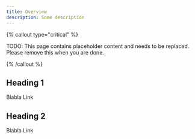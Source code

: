 ```yaml
---
title: Overview
description: Some description
---
```


{% callout type="critical" %}

TODO: This page contains placeholder content and needs to be replaced. Please remove this when you are done.

{% /callout %}

## Heading 1

Blabla Link

## Heading 2

Blabla Link

